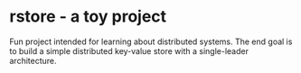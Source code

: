 # rstore - a toy project

Fun project intended for learning about distributed systems. The end goal is to
build a simple distributed key-value store with a single-leader architecture.
